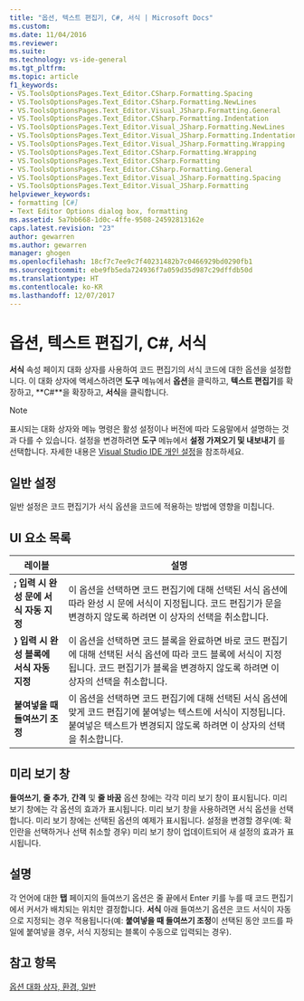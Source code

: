 ```yaml
---
title: "옵션, 텍스트 편집기, C#, 서식 | Microsoft Docs"
ms.custom: 
ms.date: 11/04/2016
ms.reviewer: 
ms.suite: 
ms.technology: vs-ide-general
ms.tgt_pltfrm: 
ms.topic: article
f1_keywords:
- VS.ToolsOptionsPages.Text_Editor.CSharp.Formatting.Spacing
- VS.ToolsOptionsPages.Text_Editor.CSharp.Formatting.NewLines
- VS.ToolsOptionsPages.Text_Editor.Visual_JSharp.Formatting.General
- VS.ToolsOptionsPages.Text_Editor.CSharp.Formatting.Indentation
- VS.ToolsOptionsPages.Text_Editor.Visual_JSharp.Formatting.NewLines
- VS.ToolsOptionsPages.Text_Editor.Visual_JSharp.Formatting.Indentation
- VS.ToolsOptionsPages.Text_Editor.Visual_JSharp.Formatting.Wrapping
- VS.ToolsOptionsPages.Text_Editor.CSharp.Formatting.Wrapping
- VS.ToolsOptionsPages.Text_Editor.CSharp.Formatting
- VS.ToolsOptionsPages.Text_Editor.CSharp.Formatting.General
- VS.ToolsOptionsPages.Text_Editor.Visual_JSharp.Formatting.Spacing
- VS.ToolsOptionsPages.Text_Editor.Visual_JSharp.Formatting
helpviewer_keywords:
- formatting [C#]
- Text Editor Options dialog box, formatting
ms.assetid: 5a7bb668-1d0c-4ffe-9508-24592813162e
caps.latest.revision: "23"
author: gewarren
ms.author: gewarren
manager: ghogen
ms.openlocfilehash: 18cf7c7ee9c7f40231482b7c0466929bd0290fb1
ms.sourcegitcommit: ebe9fb5eda724936f7a059d35d987c29dffdb50d
ms.translationtype: HT
ms.contentlocale: ko-KR
ms.lasthandoff: 12/07/2017
---
```

# <a name="options-text-editor-c-formatting"></a>옵션, 텍스트 편집기, C#, 서식
**서식** 속성 페이지 대화 상자를 사용하여 코드 편집기의 서식 코드에 대한 옵션을 설정합니다. 이 대화 상자에 액세스하려면 **도구** 메뉴에서 **옵션**을 클릭하고, **텍스트 편집기**를 확장하고, **C#**을 확장하고, **서식**을 클릭합니다.  
  
> [!NOTE]
>  표시되는 대화 상자와 메뉴 명령은 활성 설정이나 버전에 따라 도움말에서 설명하는 것과 다를 수 있습니다. 설정을 변경하려면 **도구** 메뉴에서 **설정 가져오기 및 내보내기** 를 선택합니다. 자세한 내용은 [Visual Studio IDE 개인 설정](../../ide/personalizing-the-visual-studio-ide.md)을 참조하세요.  
  
## <a name="general-settings"></a>일반 설정  
 일반 설정은 코드 편집기가 서식 옵션을 코드에 적용하는 방법에 영향을 미칩니다.  
  
## <a name="uielement-list"></a>UI 요소 목록  
  
|레이블|설명|  
|-----------|-----------------|  
|**; 입력 시 완성 문에 서식 자동 지정**|이 옵션을 선택하면 코드 편집기에 대해 선택된 서식 옵션에 따라 완성 시 문에 서식이 지정됩니다. 코드 편집기가 문을 변경하지 않도록 하려면 이 상자의 선택을 취소합니다.|  
|**} 입력 시 완성 블록에 서식 자동 지정**|이 옵션을 선택하면 코드 블록을 완료하면 바로 코드 편집기에 대해 선택된 서식 옵션에 따라 코드 블록에 서식이 지정됩니다. 코드 편집기가 블록을 변경하지 않도록 하려면 이 상자의 선택을 취소합니다.|  
|**붙여넣을 때 들여쓰기 조정**|이 옵션을 선택하면 코드 편집기에 대해 선택된 서식 옵션에 맞게 코드 편집기에 붙여넣는 텍스트에 서식이 지정됩니다. 붙여넣은 텍스트가 변경되지 않도록 하려면 이 상자의 선택을 취소합니다.|  
  
## <a name="preview-window"></a>미리 보기 창  
 **들여쓰기**, **줄 추가**, **간격** 및 **줄 바꿈** 옵션 창에는 각각 미리 보기 창이 표시됩니다. 미리 보기 창에는 각 옵션의 효과가 표시됩니다. 미리 보기 창을 사용하려면 서식 옵션을 선택합니다. 미리 보기 창에는 선택된 옵션의 예제가 표시됩니다. 설정을 변경할 경우(예: 확인란을 선택하거나 선택 취소할 경우) 미리 보기 창이 업데이트되어 새 설정의 효과가 표시됩니다.  
  
## <a name="remarks"></a>설명  
 각 언어에 대한 **탭** 페이지의 들여쓰기 옵션은 줄 끝에서 Enter 키를 누를 때 코드 편집기에서 커서가 배치되는 위치만 결정합니다. **서식** 아래 들여쓰기 옵션은 코드 서식이 자동으로 지정되는 경우 적용됩니다(예: **붙여넣을 때 들여쓰기 조정**이 선택된 동안 코드를 파일에 붙여넣을 경우, 서식 지정되는 블록이 수동으로 입력되는 경우).  
  
## <a name="see-also"></a>참고 항목  
 [옵션 대화 상자, 환경, 일반](../../ide/reference/general-environment-options-dialog-box.md)